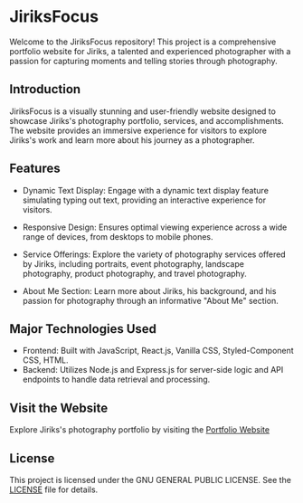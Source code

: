 # JiriksFocus

Welcome to the JiriksFocus repository! This project is a comprehensive portfolio website for Jiriks, a talented and experienced photographer with a passion for capturing moments and telling stories through photography.

## Introduction

JiriksFocus is a visually stunning and user-friendly website designed to showcase Jiriks's photography portfolio, services, and accomplishments. The website provides an immersive experience for visitors to explore Jiriks's work and learn more about his journey as a photographer.

## Features

-   Dynamic Text Display: Engage with a dynamic text display feature simulating typing out text, providing an interactive experience for visitors.
-   Responsive Design: Ensures optimal viewing experience across a wide range of devices, from desktops to mobile phones.

-   Service Offerings: Explore the variety of photography services offered by Jiriks, including portraits, event photography, landscape photography, product photography, and travel photography.
-   About Me Section: Learn more about Jiriks, his background, and his passion for photography through an informative "About Me" section.

## Major Technologies Used

-   Frontend: Built with JavaScript, React.js, Vanilla CSS, Styled-Component CSS, HTML.
-   Backend: Utilizes Node.js and Express.js for server-side logic and API endpoints to handle data retrieval and processing.

## Visit the Website

Explore Jiriks's photography portfolio by visiting the [Portfolio Website](https://jiriksportfolio.netlify.app "JiriksFocus Website")

## License

This project is licensed under the GNU GENERAL PUBLIC LICENSE. See the [LICENSE](https://github.com/chibuike-vm/jiriks-shotz/blob/main/LICENSE "GNU GENERAL PUBLIC LICENSE") file for details.
